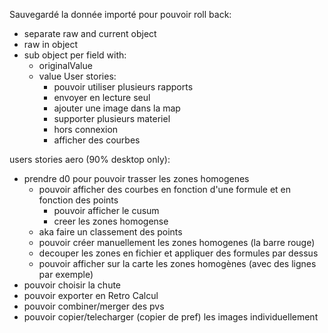 Sauvegardé la donnée importé pour pouvoir roll back:

-   separate raw and current object
-   raw in object
-   sub object per field with:
    -   originalValue
    -   value User stories:
        -   pouvoir utiliser plusieurs rapports
        -   envoyer en lecture seul
        -   ajouter une image dans la map
        -   supporter plusieurs materiel
        -   hors connexion
        -   afficher des courbes

users stories aero (90% desktop only):

-   prendre d0 pour pouvoir trasser les zones homogenes
    -   pouvoir afficher des courbes en fonction d'une formule et en fonction des points
        -   pouvoir afficher le cusum
        -   creer les zones homogense
    -   aka faire un classement des points
    -   pouvoir créer manuellement les zones homogenes (la barre rouge)
    -   decouper les zones en fichier et appliquer des formules par dessus
    -   pouvoir afficher sur la carte les zones homogènes (avec des lignes par exemple)
-   pouvoir choisir la chute
-   pouvoir exporter en Retro Calcul
-   pouvoir combiner/merger des pvs
-   pouvoir copier/telecharger (copier de pref) les images individuellement
